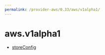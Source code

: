 ```yaml
---
permalink: /provider-aws/0.33/aws/v1alpha1/
---
```


# aws.v1alpha1



* [storeConfig](storeConfig.md)